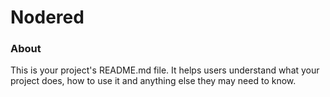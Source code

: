 Nodered
=======

### About

This is your project's README.md file. It helps users understand what your
project does, how to use it and anything else they may need to know.